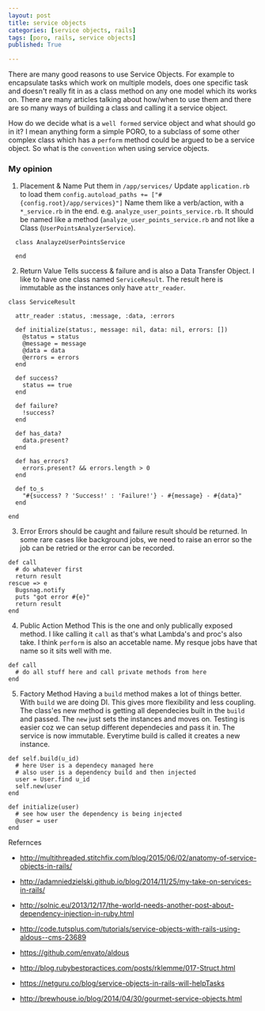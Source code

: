 ```yaml
---
layout: post
title: service objects
categories: [service objects, rails]
tags: [poro, rails, service objects]
published: True

---
```


There are many good reasons to use Service Objects. For example to encapsulate tasks which work on multiple models, does one specific task and doesn't really fit in as a class method on any one model which its works on. There are many articles talking about how/when to use them and there are so many ways of building a class and calling it a service object.

How do we decide what is a `well formed` service object and what should go in it? I mean anything form a simple PORO, to a subclass of some other complex class which has a `perform` method could be argued to be a service object. So what is the `convention` when using service objects.


### My opinion

1. Placement & Name
Put them in `/app/services/`
Update `application.rb` to load them `config.autoload_paths += ["#{config.root}/app/services}"]`
Name them like a verb/action, with a `*_service.rb` in the end. e.g. `analyze_user_points_service.rb`. It should be named like a method (`analyze_user_points_service.rb` and not like a Class (`UserPointsAnalyzerService`).

````
  class AnalayzeUserPointsService

  end
````

2. Return Value
Tells success & failure and is also a Data Transfer Object. I like to have one class named `ServiceResult`. The result here is immutable as the instances only have `attr_reader`.

````
class ServiceResult

  attr_reader :status, :message, :data, :errors

  def initialize(status:, message: nil, data: nil, errors: [])
    @status = status
    @message = message
    @data = data
    @errors = errors
  end

  def success?
    status == true
  end

  def failure?
    !success?
  end

  def has_data?
    data.present?
  end

  def has_errors?
    errors.present? && errors.length > 0
  end

  def to_s
    "#{success? ? 'Success!' : 'Failure!'} - #{message} - #{data}"
  end

end
````

3. Error
Errors should be caught and failure result should be returned.
In some rare cases like background jobs, we need to raise an error so the job can be retried or the error can be recorded.

````
def call
  # do whatever first
  return result
rescue => e
  Bugsnag.notify
  puts "got error #{e}"
  return result
end
````

4. Public Action Method
This is the one and only publically exposed method. I like calling it `call` as that's what Lambda's and proc's also take. I think `perform` is also an accetable name. My resque jobs have that name so it sits well with me.

````
def call
  # do all stuff here and call private methods from here
end
````

5. Factory Method
Having a `build` method makes a lot of things better. With `build` we are doing DI. This gives more flexibility and less coupling. The class'es new method is getting all dependecies built in the `build` and passed. The `new` just sets the instances and moves on. Testing is easier coz we can setup different dependecies and pass it in. The service is now immutable. Everytime build is called it creates a new instance.

````
def self.build(u_id)
  # here User is a dependecy managed here
  # also user is a dependency build and then injected
  user = User.find u_id
  self.new(user
end

def initialize(user)
  # see how user the dependency is being injected
  @user = user
end

````

Refernces

- http://multithreaded.stitchfix.com/blog/2015/06/02/anatomy-of-service-objects-in-rails/

- http://adamniedzielski.github.io/blog/2014/11/25/my-take-on-services-in-rails/

- http://solnic.eu/2013/12/17/the-world-needs-another-post-about-dependency-injection-in-ruby.html

- http://code.tutsplus.com/tutorials/service-objects-with-rails-using-aldous--cms-23689

- https://github.com/envato/aldous

- http://blog.rubybestpractices.com/posts/rklemme/017-Struct.html

- https://netguru.co/blog/service-objects-in-rails-will-helpTasks

- http://brewhouse.io/blog/2014/04/30/gourmet-service-objects.html





